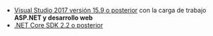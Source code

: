 * [Visual Studio 2017 versión 15.9 o posterior](https://visualstudio.microsoft.com/downloads/) con la carga de trabajo **ASP.NET y desarrollo web**
* [.NET Core SDK 2.2 o posterior](https://www.microsoft.com/net/download/all)